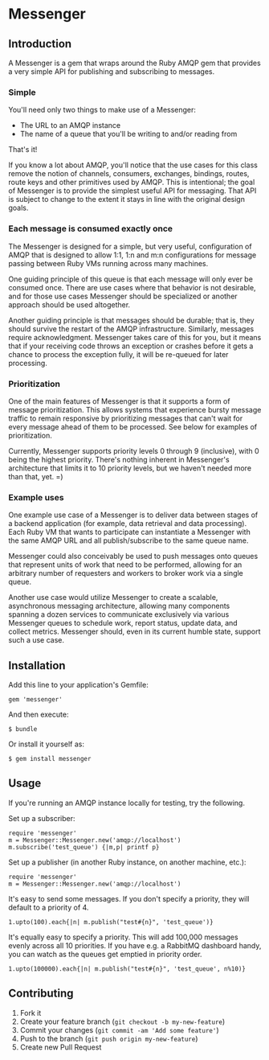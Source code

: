 # Messenger

## Introduction

A Messenger is a gem that wraps around the Ruby AMQP gem that provides
a very simple API for publishing and subscribing to messages.

### Simple
You'll need only two things to make use of a Messenger:
 - The URL to an AMQP instance
 - The name of a queue that you'll be writing to and/or reading from

That's it!

If you know a lot about AMQP, you'll notice that the use cases for
this class remove the notion of channels, consumers, exchanges,
bindings, routes, route keys and other primitives used by AMQP.  This
is intentional; the goal of Messenger is to provide the simplest
useful API for messaging.  That API is subject to change to the extent
it stays in line with the original design goals.

### Each message is consumed exactly once

The Messenger is designed for a simple, but very useful, configuration
of AMQP that is designed to allow 1:1, 1:n and m:n configurations for
message passing between Ruby VMs running across many machines.

One guiding principle of this queue is that each message will only
ever be consumed once.  There are use cases where that behavior is not
desirable, and for those use cases Messenger should be specialized or
another approach should be used altogether.

Another guiding principle is that messages should be durable; that is,
they should survive the restart of the AMQP infrastructure.
Similarly, messages require acknowledgment.  Messenger takes care of
this for you, but it means that if your receiving code throws an
exception or crashes before it gets a chance to process the exception
fully, it will be re-queued for later processing.

### Prioritization

One of the main features of Messenger is that it supports a form of
message prioritization.  This allows systems that experience bursty
message traffic to remain responsive by prioritizing messages that
can't wait for every message ahead of them to be processed.  See below
for examples of prioritization.

Currently, Messenger supports priority levels 0 through 9 (inclusive),
with 0 being the highest priority.  There's nothing inherent in
Messenger's architecture that limits it to 10 priority levels, but we
haven't needed more than that, yet. =)

### Example uses

One example use case of a Messenger is to deliver data between stages
of a backend application (for example, data retrieval and data
processing).  Each Ruby VM that wants to participate can instantiate a
Messenger with the same AMQP URL and all publish/subscribe to the same
queue name.

Messenger could also conceivably be used to push messages onto queues
that represent units of work that need to be performed, allowing for
an arbitrary number of requesters and workers to broker work via a
single queue.

Another use case would utilize Messenger to create a scalable,
asynchronous messaging architecture, allowing many components spanning
a dozen services to communicate exclusively via various Messenger
queues to schedule work, report status, update data, and collect
metrics.  Messenger should, even in its current humble state, support
such a use case.

## Installation

Add this line to your application's Gemfile:

    gem 'messenger'

And then execute:

    $ bundle

Or install it yourself as:

    $ gem install messenger

## Usage

If you're running an AMQP instance locally for testing, try the following.

Set up a subscriber:

    require 'messenger'
    m = Messenger::Messenger.new('amqp://localhost')
    m.subscribe('test_queue') {|m,p| printf p}

Set up a publisher (in another Ruby instance, on another machine, etc.):

    require 'messenger'
    m = Messenger::Messenger.new('amqp://localhost')

It's easy to send some messages.  If you don't specify a priority,
they will default to a priority of 4.

    1.upto(100).each{|n| m.publish("test#{n}", 'test_queue')}

It's equally easy to specify a priority.  This will add 100,000
messages evenly across all 10 priorities.  If you have e.g. a RabbitMQ
dashboard handy, you can watch as the queues get emptied in priority
order.

    1.upto(100000).each{|n| m.publish("test#{n}", 'test_queue', n%10)}

## Contributing

1. Fork it
2. Create your feature branch (`git checkout -b my-new-feature`)
3. Commit your changes (`git commit -am 'Add some feature'`)
4. Push to the branch (`git push origin my-new-feature`)
5. Create new Pull Request
